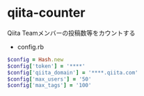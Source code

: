 qiita-counter
=============

Qiita Teamメンバーの投稿数等をカウントする

- config.rb
````ruby
$config = Hash.new
$config['token'] = '****'
$config['qiita_domain'] = '****.qiita.com'
$config['max_users'] = '50'
$config['max_tags'] = '100'
````
